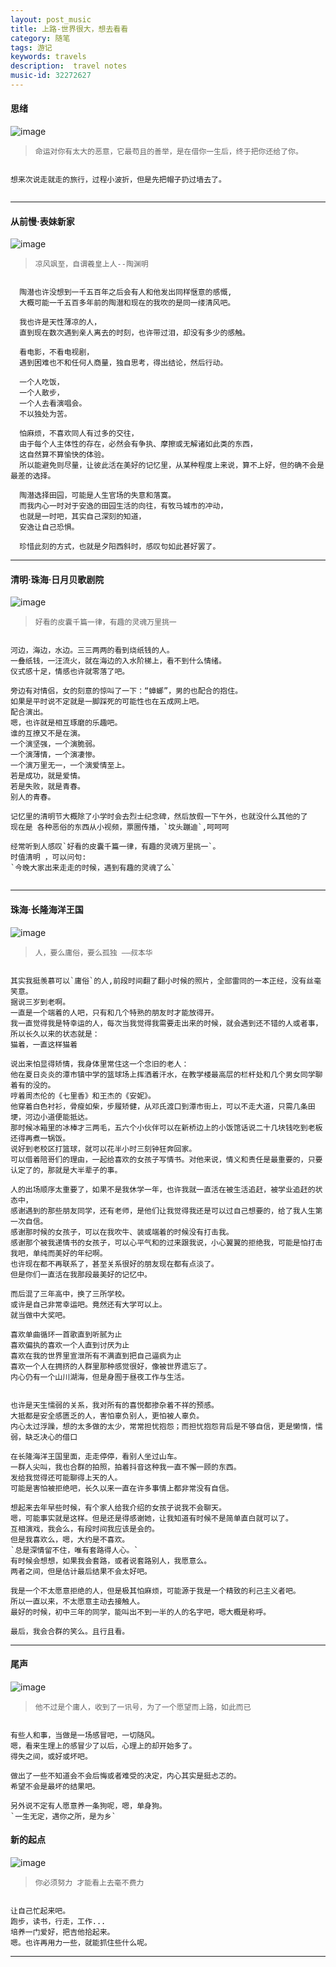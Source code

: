 ```yaml
---
layout: post_music  
title: 上路-世界很大，想去看看
category: 随笔  
tags: 游记 	
keywords: travels
description:  travel notes 
music-id: 32272627
---
```




#### **思绪**
![image](/public/img/words/light_by_dark.jpg)
> `命运对你有太大的恶意，它最苟且的善举，是在借你一生后，终于把你还给了你。`

```

想来次说走就走的旅行，过程小波折，但是先把帽子扔过墙去了。


```
---

#### **从前慢·表妹新家**
![image](/public/img/words/slow.jpg)
> `凉风飒至，自谓羲皇上人--陶渊明` 

```

  陶潜也许没想到一千五百年之后会有人和他发出同样惬意的感慨,
  大概可能一千五百多年前的陶潜和现在的我吹的是同一缕清风吧。  

  我也许是天性薄凉的人，
  直到现在数次遇到亲人离去的时刻，也许带过泪，却没有多少的感触。  

  看电影，不看电视剧，
  遇到困难也不和任何人商量，独自思考，得出结论，然后行动。

  一个人吃饭，
  一个人散步，
  一个人去看演唱会。
  不以独处为苦。 

  怕麻烦，不喜欢同人有过多的交往，
  由于每个人主体性的存在，必然会有争执、摩擦或无解诸如此类的东西，
  这自然算不算愉快的体验。  
  所以能避免则尽量，让彼此活在美好的记忆里，从某种程度上来说，算不上好，但的确不会是最差的选择。

  陶潜选择田园，可能是人生官场的失意和落寞。  
  而我内心一时对于安逸的田园生活的向往，有牧马城市的冲动，
  也就是一时吧，其实自己深刻的知道，
  安逸让自己恐惧。

  珍惜此刻的方式，也就是夕阳西斜时，感叹句如此甚好罢了。

```
---

#### **清明·珠海·日月贝歌剧院**
![image](/public/img/words/opera_black.png)

> `好看的皮囊千篇一律，有趣的灵魂万里挑一`

```

河边，海边，水边。三三两两的看到烧纸钱的人。
一叠纸钱，一汪流火，就在海边的入水阶梯上，看不到什么情绪。
仪式感十足，情感也许就零落了吧。

旁边有对情侣，女的刻意的惊叫了一下：“蟑螂”，男的也配合的抱住。
如果是平时说不定就是一脚踩死的可能性也在五成网上吧。
配合演出。
嗯，也许就是相互琢磨的乐趣吧。
谁的互撩又不是在演。
一个演坚强，一个演脆弱。
一个演薄情，一个演凄惨。
一个演万里无一，一个演爱情至上。
若是成功，就是爱情。
若是失败，就是青春。
别人的青春。

记忆里的清明节大概除了小学时会去烈士纪念碑，然后放假一下午外，也就没什么其他的了
现在是 各种恶俗的东西从小视频，票圈传播，`坟头蹦迪`,呵呵呵

经常听到人感叹`好看的皮囊千篇一律，有趣的灵魂万里挑一`。
时值清明 ，可以问句:
`今晚大家出来走走的时候，遇到有趣的灵魂了么`


```

---
#### **珠海·长隆海洋王国**
![image](/public/img/words/logo_cl_zh.png)

> `人，要么庸俗，要么孤独 ——叔本华`

```

其实我挺羡慕可以`庸俗`的人,前段时间翻了翻小时候的照片，全部雷同的一本正经，没有丝毫笑意。
据说三岁到老啊。
一直是一个端着的人吧，只有和几个特熟的朋友时才能放得开。
我一直觉得我是特幸运的人，每次当我觉得我需要走出来的时候，就会遇到还不错的人或者事，所以长久以来的状态就是：
猫着，一直这样猫着

说出来怕显得矫情，我身体里常住这一个念旧的老人：
他在夏日炎炎的潭市镇中学的篮球场上挥洒着汗水，在教学楼最高层的栏杆处和几个男女同学聊着有的没的。
哼着周杰伦的《七里香》和王杰的《安妮》。
他穿着白色衬衫，骨瘦如柴，步履矫健，从邓氏渡口到潭市街上，可以不走大道，只需几条田埂，河边小道便能抵达。
那时候冰箱里的冰棒才三两毛，五六个小伙伴可以在新桥边上的小饭馆话说二十几块钱吃到老板还得再煮一锅饭。
说好到老校区打篮球，就可以花半小时三刻钟狂奔回家。
可以借着陪哥们的理由，一起给喜欢的女孩子写情书。对他来说，情义和责任是最重要的，只要认定了的，那就是大半辈子的事。

人的出场顺序太重要了，如果不是我休学一年，也许我就一直活在被生活追赶，被学业追赶的状态中，
感谢遇到的那些朋友同学，还有老师，是他们让我觉得我还是可以过自己想要的，给了我人生第一次自信。
感谢那时候的女孩子，可以在我吹牛、装或端着的时候没有打击我。
感谢那个被我递情书的女孩子，可以心平气和的过来跟我说，小心翼翼的拒绝我，可能是怕打击我吧，单纯而美好的年纪啊。
也许现在都不再联系了，甚至关系很好的朋友现在都有点淡了。
但是你们一直活在我那段最美好的记忆中。

而后混了三年高中，换了三所学校。
或许是自己非常幸运吧。竟然还有大学可以上。
就当做中大奖吧。

喜欢单曲循环一首歌直到听腻为止
喜欢偏执的喜欢一个人直到讨厌为止
喜欢在我的世界里宣泄所有不满直到把自己逼疯为止
喜欢一个人在拥挤的人群里那种感觉很好，像被世界遗忘了。
内心仍有一个山川湖海，但是身囿于昼夜工作与生活。


也许是天生懦弱的关系，我对所有的喜悦都掺杂着不祥的预感。
大抵都是安全感匮乏的人，害怕辜负别人，更怕被人辜负。
内心太过浮躁，想的太多做的太少，常常担忧抱怨；而担忧抱怨背后是不够自信，更是懒惰，懦弱，缺乏决心的借口

在长隆海洋王国里面，走走停停，看别人坐过山车。
一群人尖叫，我也合群的拍照，拍着抖音这种我一直不懈一顾的东西。
发给我觉得还可能聊得上天的人。
可能是害怕被拒绝吧，长久以来一直在许多事情上都非常没有自信。

想起来去年早些时候，有个家人给我介绍的女孩子说我不会聊天。
嗯，可能事实就是这样。但是还是得感谢她，让我知道有时候不是简单直白就可以了。
互相演戏，我会么，有段时间我应该是会的。
但是我喜欢么，嗯，大约是不喜欢。
`总是深情留不住，唯有套路得人心。`
有时候会想想，如果我会套路，或者说套路别人，我愿意么。
两者之间，但是估计最后结果不会太好吧。

我是一个不太愿意拒绝的人，但是极其怕麻烦，可能源于我是一个精致的利己主义者吧。
所以一直以来，不太愿意主动去接触人。
最好的时候，初中三年的同学，能叫出不到一半的人的名字吧，嗯大概是称呼。

最后，我会合群的笑么。且行且看。

```

---

#### **尾声**
![image](/public/img/words/dinner.png)

>  `他不过是个庸人，收到了一讯号，为了一个愿望而上路，如此而已`


```

有些人和事，当做是一场感冒吧，一切随风。
嗯，看来生理上的感冒少了以后，心理上的却开始多了。
得失之间，或好或坏吧。

做出了一些不知道会不会后悔或者难受的决定，内心其实是挺忐忑的。
希望不会是最坏的结果吧。

另外说不定有人愿意养一条狗呢，嗯，单身狗。
`一生无定，遇你之所，是为乡`

```

#### **新的起点**
![image](/public/img/words/shenzhen_light.jpeg)


> `你必须努力 才能看上去毫不费力`

```

让自己忙起来吧。
跑步，读书，行走，工作...
培养一门爱好，把吉他拾起来。
嗯。也许再用力一些，就能抓住些什么呢。

```





---

